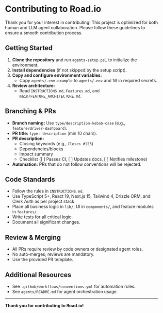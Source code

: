 # Contributing to Road.io

Thank you for your interest in contributing! This project is optimized for both human and LLM agent collaboration. Please follow these guidelines to ensure a smooth contribution process.

## Getting Started
1. **Clone the repository** and run `agents-setup.ps1` to initialize the environment.
2. **Install dependencies** (if not skipped by the setup script).
3. **Copy and configure environment variables:**
   - Copy `agents/.env.example` to `agents/.env` and fill in required secrets.
4. **Review architecture:**
   - Read `INSTRUCTIONS.md`, `Features.md`, and `main/FEATURE_ARCHITECTURE.md`.

## Branching & PRs
- **Branch naming:** Use `type/description-kebab-case` (e.g., `feature/driver-dashboard`).
- **PR title:** `type: description` (min 10 chars).
- **PR description:**
  - Closing keywords (e.g., `Closes #123`)
  - Dependencies/blocks
  - Impact summary
  - Checklist ([ ] Passes CI, [ ] Updates docs, [ ] Notifies milestone)
- **Automation:** PRs that do not follow conventions will be rejected.

## Code Standards
- Follow the rules in `INSTRUCTIONS.md`.
- Use TypeScript 5+, React 19, Next.js 15, Tailwind 4, Drizzle ORM, and Clerk Auth as per project stack.
- Place all business logic in `lib/`, UI in `components/`, and feature modules in `features/`.
- Write tests for all critical logic.
- Document all significant changes.

## Review & Merging
- All PRs require review by code owners or designated agent roles.
- No auto-merges; reviews are mandatory.
- Use the provided PR template.

## Additional Resources
- See `.github/workflows/conventions.yml` for automation rules.
- See `agents/README.md` for agent orchestration usage.

---

**Thank you for contributing to Road.io!**
